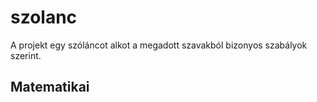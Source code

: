 # szolanc

A projekt egy szóláncot alkot a megadott szavakból bizonyos szabályok szerint.

## Matematikai 